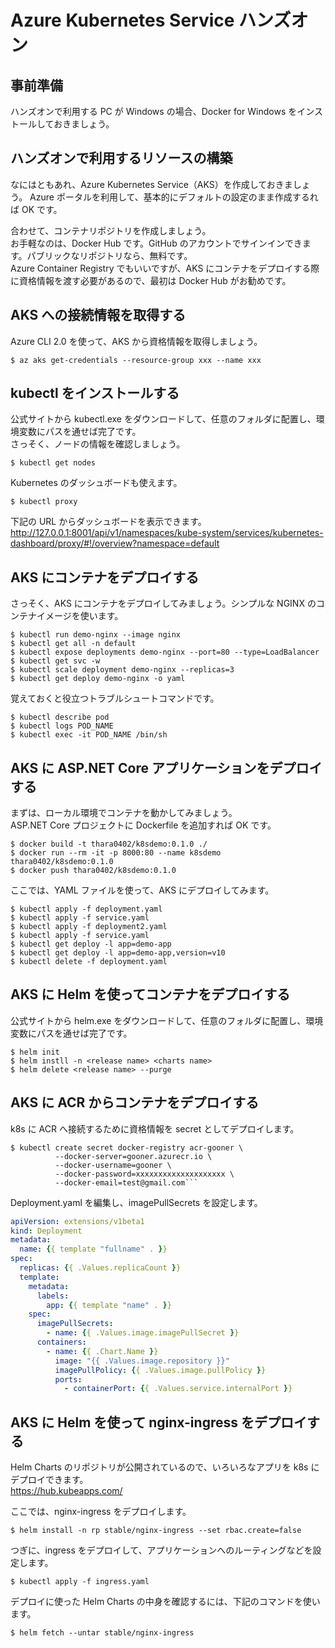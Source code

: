# Azure Kubernetes Service ハンズオン

## 事前準備
ハンズオンで利用する PC が Windows の場合、Docker for Windows をインストールしておきましょう。

## ハンズオンで利用するリソースの構築
なにはともあれ、Azure Kubernetes Service（AKS）を作成しておきましょう。
Azure ポータルを利用して、基本的にデフォルトの設定のまま作成するれば OK です。

合わせて、コンテナリポジトリを作成しましょう。  
お手軽なのは、Docker Hub です。GitHub のアカウントでサインインできます。パブリックなリポジトリなら、無料です。  
Azure Container Registry でもいいですが、AKS にコンテナをデプロイする際に資格情報を渡す必要があるので、最初は Docker Hub がお勧めです。

## AKS への接続情報を取得する
Azure CLI 2.0 を使って、AKS から資格情報を取得しましょう。

```shell-session
$ az aks get-credentials --resource-group xxx --name xxx
```

## kubectl をインストールする

公式サイトから kubectl.exe をダウンロードして、任意のフォルダに配置し、環境変数にパスを通せば完了です。  
さっそく、ノードの情報を確認しましょう。
```shell-session
$ kubectl get nodes
```
Kubernetes のダッシュボードも使えます。
```shell-session
$ kubectl proxy
```
下記の URL からダッシュボードを表示できます。  
http://127.0.0.1:8001/api/v1/namespaces/kube-system/services/kubernetes-dashboard/proxy/#!/overview?namespace=default

## AKS にコンテナをデプロイする
さっそく、AKS にコンテナをデプロイしてみましょう。シンプルな NGINX のコンテナイメージを使います。

```shell-session
$ kubectl run demo-nginx --image nginx
$ kubectl get all -n default
$ kubectl expose deployments demo-nginx --port=80 --type=LoadBalancer
$ kubectl get svc -w
$ kubectl scale deployment demo-nginx --replicas=3
$ kubectl get deploy demo-nginx -o yaml
```

覚えておくと役立つトラブルシュートコマンドです。

```shell-session
$ kubectl describe pod
$ kubectl logs POD_NAME
$ kubectl exec -it POD_NAME /bin/sh
```

## AKS に ASP.NET Core アプリケーションをデプロイする
まずは、ローカル環境でコンテナを動かしてみましょう。  
ASP.NET Core プロジェクトに Dockerfile を追加すれば OK です。

```shell-session
$ docker build -t thara0402/k8sdemo:0.1.0 ./
$ docker run --rm -it -p 8000:80 --name k8sdemo thara0402/k8sdemo:0.1.0
$ docker push thara0402/k8sdemo:0.1.0
```

ここでは、YAML ファイルを使って、AKS にデプロイしてみます。

```shell-session
$ kubectl apply -f deployment.yaml
$ kubectl apply -f service.yaml
$ kubectl apply -f deployment2.yaml
$ kubectl apply -f service.yaml
$ kubectl get deploy -l app=demo-app
$ kubectl get deploy -l app=demo-app,version=v10
$ kubectl delete -f deployment.yaml
```

## AKS に Helm を使ってコンテナをデプロイする
公式サイトから helm.exe をダウンロードして、任意のフォルダに配置し、環境変数にパスを通せば完了です。  

```shell-session
$ helm init
$ helm instll -n <release name> <charts name>
$ helm delete <release name> --purge
```

## AKS に ACR からコンテナをデプロイする

k8s に ACR へ接続するために資格情報を secret としてデプロイします。

```shell-session
$ kubectl create secret docker-registry acr-gooner \
          --docker-server=gooner.azurecr.io \
          --docker-username=gooner \
          --docker-password=xxxxxxxxxxxxxxxxxxxx \
          --docker-email=test@gmail.com```
```

Deployment.yaml を編集し、imagePullSecrets を設定します。
```yaml
apiVersion: extensions/v1beta1
kind: Deployment
metadata:
  name: {{ template "fullname" . }}
spec:
  replicas: {{ .Values.replicaCount }}
  template:
    metadata:
      labels:
        app: {{ template "name" . }}
    spec:
      imagePullSecrets:
        - name: {{ .Values.image.imagePullSecret }}
      containers:
        - name: {{ .Chart.Name }}
          image: "{{ .Values.image.repository }}"
          imagePullPolicy: {{ .Values.image.pullPolicy }}
          ports:  
            - containerPort: {{ .Values.service.internalPort }}
```

## AKS に Helm を使って nginx-ingress をデプロイする

Helm Charts のリポジトリが公開されているので、いろいろなアプリを k8s にデプロイできます。  
https://hub.kubeapps.com/

ここでは、nginx-ingress をデプロイします。

```shell-session
$ helm install -n rp stable/nginx-ingress --set rbac.create=false
```

つぎに、ingress をデプロイして、アプリケーションへのルーティングなどを設定します。

```shell-session
$ kubectl apply -f ingress.yaml
```

デプロイに使った Helm Charts の中身を確認するには、下記のコマンドを使います。

```shell-session
$ helm fetch --untar stable/nginx-ingress
```


